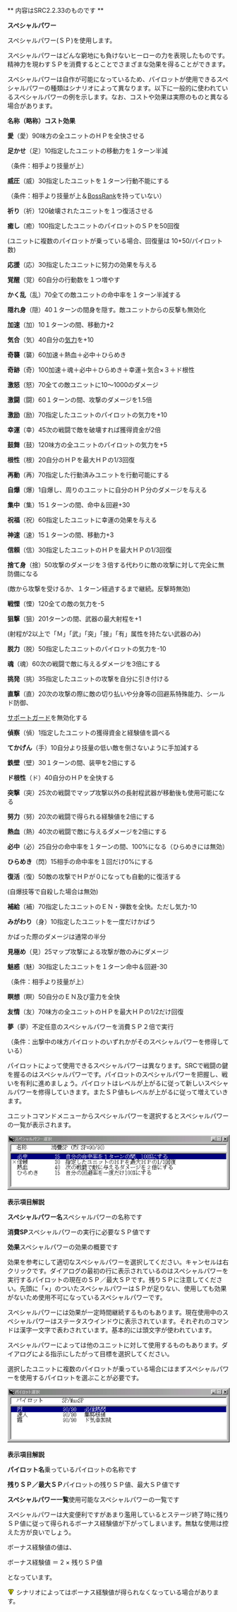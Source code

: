 ** 内容はSRC2.2.33のものです **

**スペシャルパワー**

スペシャルパワー(ＳＰ)を使用します。

スペシャルパワーはどんな窮地にも負けないヒーローの力を表現したものです。精神力を現わすＳＰを消費するとことでさまざまな効果を得ることができます。

スペシャルパワーは自作が可能になっているため、パイロットが使用できるスペシャルパワーの種類はシナリオによって異なります。以下に一般的に使われているスペシャルパワーの例を示します。なお、コストや効果は実際のものと異なる場合があります。

**名称（略称）コスト効果**

**愛**（愛）90味方の全ユニットのＨＰを全快させる

**足かせ**（足）10指定したユニットの移動力を１ターン半減

（条件：相手より技量が上）

**威圧**（威）30指定したユニットを１ターン行動不能にする

（条件：相手より技量が上＆[BossRank](BossRankコマンド.md)を持っていない）

**祈り**（祈）120破壊されたユニットを１つ復活させる

**癒し**（癒）100指定したユニットのパイロットのＳＰを50回復

(ユニットに複数のパイロットが乗っている場合、回復量は 10+50/パイロット数)

**応援**（応）30指定したユニットに努力の効果を与える

**覚醒**（覚）60自分の行動数を１つ増やす

**かく乱**（乱）70全ての敵ユニットの命中率を１ターン半減する

**隠れ身**（隠）40１ターンの間身を隠す。敵ユニットからの反撃も無効化

**加速**（加）10１ターンの間、移動力+2

**気合**（気）40自分の[気力](気力.md)を+10

**奇襲**（襲）60加速＋熱血＋必中＋ひらめき

**奇跡**（奇）100加速＋魂＋必中＋ひらめき＋幸運＋気合×３＋ド根性

**激怒**（怒）70全ての敵ユニットに10～1000のダメージ

**激闘**（闘）60１ターンの間、攻撃のダメージを1.5倍

**激励**（励）70指定したユニットのパイロットの気力を+10

**幸運**（幸）45次の戦闘で敵を破壊すれば獲得資金が2倍

**鼓舞**（鼓）120味方の全ユニットのパイロットの気力を+5

**根性**（根）20自分のＨＰを最大ＨＰの1/3回復

**再動**（再）70指定した行動済みユニットを行動可能にする

**自爆**（爆）1自爆し、周りのユニットに自分のＨＰ分のダメージを与える

**集中**（集）15１ターンの間、命中＆回避+30

**祝福**（祝）60指定したユニットに幸運の効果を与える

**神速**（速）15１ターンの間、移動力+3

**信頼**（信）30指定したユニットのＨＰを最大ＨＰの1/3回復

**捨て身**（捨）50攻撃のダメージを３倍する代わりに敵の攻撃に対して完全に無防備になる

(敵から攻撃を受けるか、１ターン経過するまで継続。反撃時無効)

**戦慄**（慄）120全ての敵の気力を-5

**狙撃**（狙）201ターンの間、武器の最大射程を+1

(射程が2以上で「Ｍ」「武」「突」「接」「有」属性を持たない武器のみ)

**脱力**（脱）50指定したユニットのパイロットの気力を-10

**魂**（魂）60次の戦闘で敵に与えるダメージを3倍にする

**挑発**（挑）35指定したユニットの攻撃を自分に引き付ける

**直撃**（直）20次の攻撃の際に敵の切り払いや分身等の回避系特殊能力、シールド防御、

[サポートガード](サポートガード.md)を無効化する

**偵察**（偵）1指定したユニットの獲得資金と経験値を調べる

**てかげん**（手）10自分より技量の低い敵を倒さないように手加減する

**鉄壁**（壁）30１ターンの間、装甲を2倍にする

**ド根性**（ド）40自分のＨＰを全快する

**突撃**（突）25次の戦闘でマップ攻撃以外の長射程武器が移動後も使用可能になる

**努力**（努）20次の戦闘で得られる経験値を2倍にする

**熱血**（熱）40次の戦闘で敵に与えるダメージを2倍にする

**必中**（必）25自分の命中率を１ターンの間、100%になる（ひらめきには無効）

**ひらめき**（閃）15相手の命中率を１回だけ0%にする

**復活**（復）50敵の攻撃でＨＰが０になっても自動的に復活する

(自爆技等で自殺した場合は無効)

**補給**（補）70指定したユニットのＥＮ・弾数を全快。ただし気力-10

**みがわり**（身）10指定したユニットを一度だけかばう

かばった際のダメージは通常の半分

**見極め**（見）25マップ攻撃による攻撃が敵のみにダメージ

**魅惑**（魅）30指定したユニットを１ターン命中＆回避-30

（条件：相手より技量が上）

**瞑想**（瞑）50自分のＥＮ及び霊力を全快

**友情**（友）70味方の全ユニットのＨＰを最大ＨＰの1/2だけ回復

**夢**（夢）不定任意のスペシャルパワーを消費ＳＰ２倍で実行

（条件：出撃中の味方パイロットのいずれかがそのスペシャルパワーを修得している）

パイロットによって使用できるスペシャルパワーは異なります。SRCで戦闘の鍵を握るのはスペシャルパワーです。パイロットのスペシャルパワーを把握し、戦いを有利に進めましょう。パイロットはレベルが上がるに従って新しいスペシャルパワーを修得していきます。またＳＰ値もレベルが上がるに従って増えていきます。

ユニットコマンドメニューからスペシャルパワーを選択するとスペシャルパワーの一覧が表示されます。

![](../images/bm14.gif)

**表示項目解説**

**スペシャルパワー名**スペシャルパワーの名称です

**消費SP**スペシャルパワーの実行に必要なＳＰ値です

**効果**スペシャルパワーの効果の概要です

効果を参考にして適切なスペシャルパワーを選択してください。キャンセルは右クリックです。ダイアログの最初の行に表示されているのはスペシャルパワーを実行するパイロットの現在のＳＰ／最大ＳＰです。残りＳＰに注意してください。先頭に「×」のついたスペシャルパワーはＳＰが足りない、使用しても効果がないため使用不可になっているスペシャルパワーです。

スペシャルパワーには効果が一定時間継続するものもあります。現在使用中のスペシャルパワーはステータスウインドウに表示されています。それぞれのコマンドは漢字一文字で表わされています。基本的には頭文字が使われています。

スペシャルパワーによっては他のユニットに対して使用するものもあります。ダイアログによる指示にしたがって目標を選択してください。

選択したユニットに複数のパイロットが乗っている場合にはまずスペシャルパワーを使用するパイロットを選ぶことが必要です。

![](../images/bm15.gif)

**表示項目解説**

**パイロット名**乗っているパイロットの名称です

**残りＳＰ／最大ＳＰ**パイロットの残りＳＰ値、最大ＳＰ値です

**スペシャルパワー一覧**使用可能なスペシャルパワーの一覧です

スペシャルパワーは大変便利ですがあまり濫用しているとステージ終了時に残りＳＰ値に従って得られるボーナス経験値が下がってしまいます。無駄な使用は控えた方が良いでしょう。

ボーナス経験値の値は、

ボーナス経験値 ＝ 2 × 残りＳＰ値

となっています。

![](../images/bm0.gif) シナリオによってはボーナス経験値が得られなくなっている場合があります。
